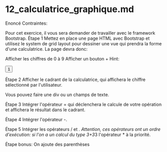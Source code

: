 # 12_calculatrice_graphique.md

Enoncé
Contraintes:

Pour cet exercice, il vous sera demander de travailler avec le framework Bootstrap.
Étape 1
Mettez en place une page HTML avec Bootstrap et utilisez le system de grid layout pour dessiner une vue qui prendra la forme d'une calculatrice. La page devra donc:

Afficher les chiffres de 0 à 9
Afficher un bouton +
Hint:

<input type="button" value="1">

Étape 2
Afficher le cadrant de la calculatrice, qui affichera le chiffre sélectionné par l'utilisateur.

Vous pouvez faire une div ou un champs de texte.

Étape 3
Intégrer l'opérateur = qui déclenchera le calcule de votre opération et affichera le résultat dans le cadrant.

Étape 4
Intégrer l'opérateur -.

Étape 5
Intégrer les opérateurs / et *. Attention, ces opérateurs ont un ordre d'exécution: si l'on a un calcul du type 3+3*3 l'opérateur * à la priorité.

Étape bonus:
On ajoute des parenthèses

